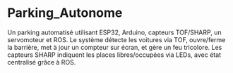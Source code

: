 # Parking_Autonome
Un parking automatisé utilisant ESP32, Arduino, capteurs TOF/SHARP, un servomoteur et ROS. Le système détecte les voitures via TOF, ouvre/ferme la barrière, met à jour un compteur sur écran, et gère un feu tricolore. Les capteurs SHARP indiquent les places libres/occupées via LEDs, avec état centralisé grâce à ROS.
